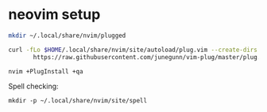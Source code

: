 # neovim setup

```sh
mkdir ~/.local/share/nvim/plugged

curl -fLo $HOME/.local/share/nvim/site/autoload/plug.vim --create-dirs \
       https://raw.githubusercontent.com/junegunn/vim-plug/master/plug.vim

nvim +PlugInstall +qa
```

Spell checking:

`mkdir -p ~/.local/share/nvim/site/spell`
